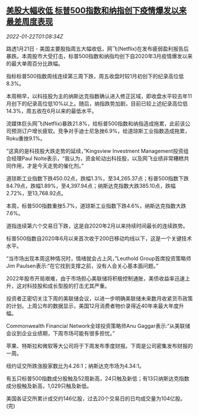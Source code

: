 <!--1642815064000-->
[美股大幅收低 标普500指数和纳指创下疫情爆发以来最差周度表现](https://cn.reuters.com/article/us-stock-market-netflix-0122-idCNKBS2JW00W)
------

<div><i>2022-01-22T01:08:34Z</i></div><p>路透1月21日 - 美国主要股指周五大幅收低，网飞(Netflix)在发布疲弱盈利报告后暴跌。本周股市大受打击，标普500指数和纳指均创下自2020年3月疫情爆发以来的最大单周百分比跌幅。</p><p>指标标普500指数周线连续第三周下跌，周五收盘时较1月初创下的纪录高位低8.3%。</p><p>本周稍早，以科技股为主的纳斯达克指数确认进入修正区域，即收盘水平较去年11月创下的纪录高位低10%以上。随后，纳指跌势加剧，目前已较上述纪录高位低14.3%，周五收在6月以来的最低水平。</p><p>流媒体巨头网飞(Netflix)暴跌21.8%，给标普500指数和纳指造成拖累，此前该公司预测订户增长疲软。竞争对手迪士尼急挫6.9%，给道琼斯工业指数造成拖累，Roku重挫9.1%。</p><p>“这真的是科技股大跌走势的延续，”Kingsview Investment Management投资组合经理Paul Nolte表示，“我认为，资金轮动出科技股，以及网飞业绩非常糟糕共同作用，才是今天走势的催化剂。”</p><p>道琼斯工业指数下跌450.02点，跌幅1.3%，至34,265.37点；标普500指数下跌84.79点，跌幅1.89%，至4,397.94点；纳斯达克指数大跌385.10点，跌幅2.72%，至13,768.92点。</p><p>本周，标普500指数重挫5.7%，道琼斯工业指数下跌4.6%，纳斯达克指数大跌7.6%。</p><p>道指连续第六个交易日下跌，这是自2020年2月以来持续时间最长的连续跌势。</p><p>标普500指数自2020年6月以来首次收于200日移动均线以下，这是一个关键技术水平。</p><p>“当市场出现本周这种情况时，情绪就会占上风，”Leuthold Group首席投资策略师Jim Paulsen表示:“在它找到支撑之前，没有人会关心基本面问题。”</p><p>2022年股市开局艰难，由于市场担心美联储将积极控制通胀，美债收益率迅速上升，这对科技股和成长型股的打击尤其严重。</p><p>投资者正密切关注下周的美联储会议，以进一步明确美联储未来数月收紧货币政策的计划。上周公布的数据显示，美国12月消费者物价录得近40年来最大年度升幅。</p><p>Commonwealth Financial Network全球投资策略师Anu Gaggar表示:“从美联储会议到企业业绩期，下周市场可能有很多担忧。”</p><p>苹果、特斯拉和微软等大公司将于下周发布季度财报。下周是公司密集发布财报的一周。</p><p>纽约证交所跌涨股家数比为4.26:1；纳斯达克市场为4.34:1。</p><p>有五只标普500指数成分股触及52周新高，24只触及新低；有13只纳斯达克指数成分股触及新高，1,029只触及新低。</p><p>美国各证交所累计成交约146亿股，过去20个交易日的日均成交量为104亿股。(完)</p>
